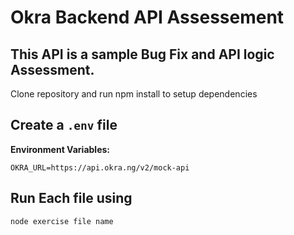 Okra Backend API Assessement
==============================================

This API is a sample Bug Fix and API logic Assessment.
----------

Clone repository and run npm install to setup dependencies

Create a `.env` file
----------------------------

**Environment Variables:**
```
OKRA_URL=https://api.okra.ng/v2/mock-api
```

Run Each file using 
----------------------------
```
node exercise file name
```

